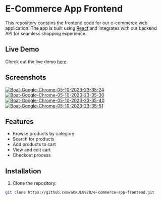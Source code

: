 # E-Commerce App Frontend


This repository contains the frontend code for our e-commerce web application. The app is built using [React](https://reactjs.org/) and integrates with our backend API for seamless shopping experience.

## Live Demo

Check out the live demo [here](https://e-commerce-app-frontend-ja3d.vercel.app/).

## Screenshots


<a href="https://ibb.co/RYms45R"><img src="https://i.ibb.co/9cL13MQ/Boat-Google-Chrome-05-10-2023-23-35-24.png" alt="Boat-Google-Chrome-05-10-2023-23-35-24" border="0"></a>
<a href="https://ibb.co/6g6r5BB"><img src="https://i.ibb.co/Ln4Yf55/Boat-Google-Chrome-05-10-2023-23-35-30.png" alt="Boat-Google-Chrome-05-10-2023-23-35-30" border="0"></a>
<a href="https://ibb.co/xjZTLYV"><img src="https://i.ibb.co/9TP5ghR/Boat-Google-Chrome-05-10-2023-23-35-40.png" alt="Boat-Google-Chrome-05-10-2023-23-35-40" border="0"></a>
<a href="https://ibb.co/1r2Pxsr"><img src="https://i.ibb.co/x15BQm1/Boat-Google-Chrome-05-10-2023-23-35-51.png" alt="Boat-Google-Chrome-05-10-2023-23-35-51" border="0"></a>
## Features

- Browse products by category
- Search for products
- Add products to cart
- View and edit cart
- Checkout process


## Installation

1. Clone the repository:

```bash
git clone https://github.com/GOKUL8978/e-commerce-app-frontend.git
